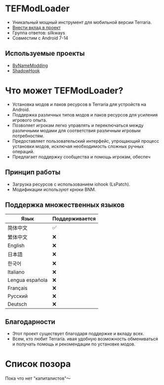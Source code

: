 # TEFModLoader

* Уникальный мощный инструмент для мобильной версии Terraria.
* [Внести вклад в проект](http://qm.qq.com/cgi-bin/qm/qr?_wv=1027&k=4_FgF6B2vAHURKYQeM-iU3hgXgLa5yao&authKey=uVaNXW3raKeD3M6lx9RryVaH0xC6hRsxfklNoYYB1FMIeOLlEChlrfD%2FbW9TsRkC&noverify=0&group_code=960014110)
* Группа ответов: silkways
* Совместим с Android 7-14

## Используемые проекты

* [ByNameModding](https://github.com/ByNameModding/BNM-Android)
* [ShadowHook](https://github.com/bytedance/android-inline-hook)

# Что может TEFModLoader?

* Установка модов и паков ресурсов в Terraria для устройств на Android.
* Поддержка различных типов модов и паков ресурсов для усиления игрового опыта.
* Позволяет игрокам легко управлять и переключаться между различными модами для соответствия различным игровым потребностям.
* Предоставляет пользовательский интерфейс, упрощающий процесс установки модов, исключая необходимость сложных ручных операций.
* Предлагает поддержку сообщества и помощь игрокам, обеспеч

## Принцип работы

* Загрузка ресурсов с использованием iohook (LsPatch).
* Модификации используют крюки BNM.

## Поддержка множественных языков


| Язык         | Поддерживается |
| ---------------- | ---------------------------- |
| 简体中文         | ✅️                         |
| 繁体中文         | ❌                           |
| English          | ❌                           |
| 日本語           | ❌                           |
| 한국어           | ❌                           |
| Italiano         | ❌                           |
| Lengua española | ❌                           |
| Français        | ❌                           |
| Русский   | ❌                           |
| Deutsch          | ❌                           |

## Благодарности

* Этот проект существует благодаря поддержке и вкладу всех.
* Всем, кто любит Terraria.
  ивая удобную возможность обмениваться и получать помощь и рекомендации по установке модов.

# Список позора

Пока что нет "капиталистов"～
